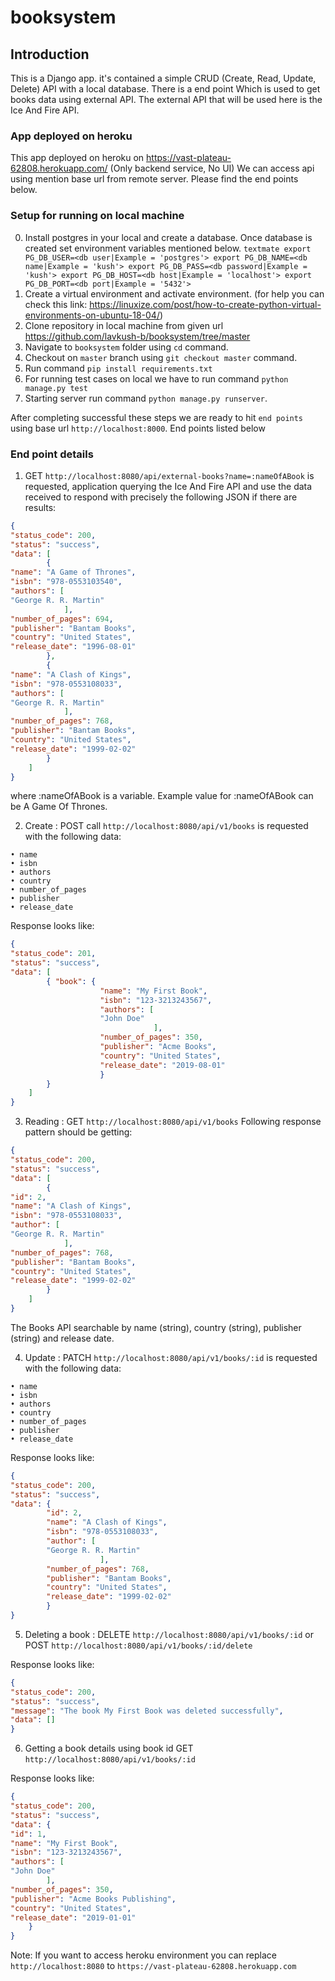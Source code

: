 # booksystem

## Introduction

This is a Django app. it's contained a simple CRUD (Create, Read, Update, Delete) API with a local database. There is a
end point Which is used to get books data using external API. The external API that will be used here is the Ice And
Fire API.

### App deployed on heroku

This app deployed on heroku on https://vast-plateau-62808.herokuapp.com/ (Only backend service, No UI)
We can access api using mention base url from remote server. Please find the 
end points below.


### Setup for running on local machine
 0. Install postgres in your local and create a database. Once database is created set environment variables mentioned below.
        ```textmate
        export PG_DB_USER=<db user|Example = 'postgres'>
        export PG_DB_NAME=<db name|Example = 'kush'>
        export PG_DB_PASS=<db password|Example = 'kush'>
        export PG_DB_HOST=<db host|Example = 'localhost'>
        export PG_DB_PORT=<db port|Example = '5432'>
        ```
 1. Create a virtual environment and activate environment. (for help you can check this link: https://linuxize.com/post/how-to-create-python-virtual-environments-on-ubuntu-18-04/)
 2. Clone repository in local machine from given url https://github.com/lavkush-b/booksystem/tree/master
 3. Navigate to `booksystem` folder using `cd` command.
 4. Checkout on `master` branch using `git checkout master` command.
 5. Run command `pip install requirements.txt`
 6. For running test cases on local we have to run command  `python manage.py test`
 7. Starting server run command `python manage.py runserver`.

After completing successful these steps we are ready to hit `end points` using 
base url `http://localhost:8000`. End points listed below

### End point details

1. GET `http://localhost:8080/api/external-books?name=:nameOfABook`
is requested, application querying the Ice And Fire API and use the data received to respond with precisely the following JSON if there are results:
```json
{
"status_code": 200,
"status": "success",
"data": [
        {
"name": "A Game of Thrones",
"isbn": "978-0553103540",
"authors": [
"George R. R. Martin"
            ],
"number_of_pages": 694,
"publisher": "Bantam Books",
"country": "United States",
"release_date": "1996-08-01"
        },
        {
"name": "A Clash of Kings",
"isbn": "978-0553108033",
"authors": [
"George R. R. Martin"
            ],
"number_of_pages": 768,
"publisher": "Bantam Books",
"country": "United States",
"release_date": "1999-02-02"
        }
    ]
}
```
where :nameOfABook is a variable. Example value for :nameOfABook can be A Game Of Thrones.

2. Create : POST call `http://localhost:8080/api/v1/books`
is requested with the following data:
```textmate 
• name
• isbn
• authors
• country
• number_of_pages
• publisher
• release_date
```
Response looks like:
```json
{
"status_code": 201,
"status": "success",
"data": [
        { "book": {
                    "name": "My First Book",
                    "isbn": "123-3213243567",
                    "authors": [
                    "John Doe"
                                ],
                    "number_of_pages": 350,
                    "publisher": "Acme Books",
                    "country": "United States",
                    "release_date": "2019-08-01"
                    }
        }
    ]
}
```

3. Reading : GET `http://localhost:8080/api/v1/books`
Following response pattern should be getting:
```json
{
"status_code": 200,
"status": "success",
"data": [
        {
"id": 2,
"name": "A Clash of Kings",
"isbn": "978-0553108033",
"author": [
"George R. R. Martin"
            ],
"number_of_pages": 768,
"publisher": "Bantam Books",
"country": "United States",
"release_date": "1999-02-02"
        }
    ]
}
```
The Books API searchable by name (string), country (string), publisher (string) and release date.

4. Update : PATCH `http://localhost:8080/api/v1/books/:id`
is requested with the following data:
```textmate 
• name
• isbn
• authors
• country
• number_of_pages
• publisher
• release_date
```

Response looks like:
```json
{
"status_code": 200,
"status": "success",
"data": {
        "id": 2,
        "name": "A Clash of Kings",
        "isbn": "978-0553108033",
        "author": [
        "George R. R. Martin"
                    ],
        "number_of_pages": 768,
        "publisher": "Bantam Books",
        "country": "United States",
        "release_date": "1999-02-02"
        }
}
```

5.  Deleting a book : DELETE `http://localhost:8080/api/v1/books/:id`  or POST `http://localhost:8080/api/v1/books/:id/delete`

Response looks like:
```json
{
"status_code": 200,
"status": "success",
"message": "The book My First Book was deleted successfully",
"data": []
}
```

6. Getting a book details using book id GET `http://localhost:8080/api/v1/books/:id`

Response looks like:
```json
{
"status_code": 200,
"status": "success",
"data": {
"id": 1,
"name": "My First Book",
"isbn": "123-3213243567",
"authors": [
"John Doe"
        ],
"number_of_pages": 350,
"publisher": "Acme Books Publishing",
"country": "United States",
"release_date": "2019-01-01"
    }
}
```

Note: If you want to access heroku environment you can replace `http://localhost:8080` to `https://vast-plateau-62808.herokuapp.com`

